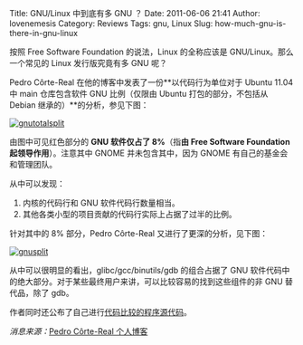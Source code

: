 Title: GNU/Linux 中到底有多 GNU ？
Date: 2011-06-06 21:41
Author: lovenemesis
Category: Reviews
Tags: gnu, Linux
Slug: how-much-gnu-is-there-in-gnu-linux

按照 Free Software Foundation 的说法，Linux 的全称应该是
GNU/Linux。那么一个常见的 Linux 发行版究竟有多 GNU 呢？

Pedro Côrte-Real 在他的博客中发表了一份**以代码行为单位对于 Ubuntu 11.04
中 main 仓库包含软件 GNU 比例（仅限由 Ubuntu 打包的部分，不包括从 Debian
继承的）**的分析，参见下图：

[![](http://linuxtoy.org/img/2011/06/gnutotalsplit.png "gnutotalsplit")](http://linuxtoy.org/img/2011/06/gnutotalsplit.png)

由图中可见红色部分的 **GNU 软件仅占了 8%**（指**由 Free Software
Foundation 起领导作用**）。注意其中 GNOME 并未包含其中，因为 GNOME
有自己的基金会和管理团队。

从中可以发现：

1.  内核的代码行和 GNU 软件代码行数量相当。
2.  其他各类小型的项目贡献的代码行实际上占据了过半的比例。

针对其中的 8% 部分，Pedro Côrte-Real 又进行了更深的分析，见下图：

[![](http://linuxtoy.org/img/2011/06/gnusplit.png "gnusplit")](http://linuxtoy.org/img/2011/06/gnusplit.png)

从中可以很明显的看出，glibc/gcc/binutils/gdb 的组合占据了 GNU
软件代码中的绝大部分。对于某些最终用户来讲，可以比较容易的找到这些组件的非
GNU 替代品，除了 gdb。

作者同时还公布了自己进行[代码比较的程序源代码](https://github.com/pedrocr/codecomp)。

*消息来源：*[Pedro Côrte-Real
个人博客](http://pedrocr.net/text/how-much-gnu-in-gnu-linux)
